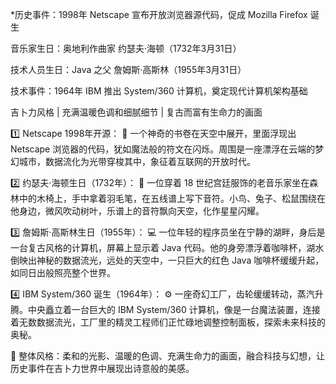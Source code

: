 *历史事件：1998年 Netscape 宣布开放浏览器源代码，促成 Mozilla Firefox 诞生

音乐家生日：奥地利作曲家 约瑟夫·海顿（1732年3月31日）

技术人员生日：Java 之父 詹姆斯·高斯林（1955年3月31日）

技术事件：1964年 IBM 推出 System/360 计算机，奠定现代计算机架构基础

吉卜力风格 | 充满温暖色调和细腻细节 | 复古而富有生命力的画面

1️⃣ Netscape 1998年开源：
📜 一个神奇的书卷在天空中展开，里面浮现出 Netscape 浏览器的代码，犹如魔法般的符文在闪烁。周围是一座漂浮在云端的梦幻城市，数据流化为光带穿梭其中，象征着互联网的开放时代。

2️⃣ 约瑟夫·海顿生日（1732年）：
🎻 一位穿着 18 世纪宫廷服饰的老音乐家坐在森林中的木椅上，手中拿着羽毛笔，在五线谱上写下音符。小鸟、兔子、松鼠围绕在他身边，微风吹动树叶，乐谱上的音符飘向天空，化作星星闪耀。

3️⃣ 詹姆斯·高斯林生日（1955年）：
💻 一位年轻的程序员坐在宁静的湖畔，身后是一台复古风格的计算机，屏幕上显示着 Java 代码。他的身旁漂浮着咖啡杯，湖水倒映出神秘的数据流光，远处的天空中，一只巨大的红色 Java 咖啡杯缓缓升起，如同日出般照亮整个世界。

4️⃣ IBM System/360 诞生（1964年）：
⚙️ 一座奇幻工厂，齿轮缓缓转动，蒸汽升腾。中央矗立着一台巨大的 IBM System/360 计算机，像是一台魔法装置，连接着无数数据流光，工厂里的精灵工程师们正忙碌地调整控制面板，探索未来科技的奥秘。

🌟 整体风格：柔和的光影、温暖的色调、充满生命力的画面，融合科技与幻想，让历史事件在吉卜力世界中展现出诗意般的美感。


 
